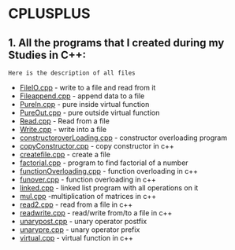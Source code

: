 # CPLUSPLUS

## 1. All the programs that I created during my Studies in C++:
```
Here is the description of all files
```
* [FileIO.cpp](FileIO.cpp) - write to a file and read from it
* [Fileappend.cpp](Fileappend.cpp) - append data to a file
* [PureIn.cpp](PureIn.cpp) - pure inside virtual function
* [PureOut.cpp](PureOut.cpp) - pure outside virtual function
* [Read.cpp](Read.cpp) - Read from a file
* [Write.cpp](Write.cpp) - write into a file
* [constructoroverLoading.cpp](constructoroverLoading.cpp) - constructor overloading program
* [copyConstructor.cpp](copyConstructor.cpp) - copy constructor in c++
* [createfile.cpp](createfile.cpp) - create a file
* [factorial.cpp](factorial.cpp) - program to find factorial of a number
* [functionOverloading.cpp](functionOverloading.cpp) - function overloading in c++
* [funover.cpp](funover.cpp) - function overloading in c++
* [linked.cpp](linked.cpp) - linked list program with all operations on it
* [mul.cpp](mul.cpp) -multiplication of matrices in c++
* [read2.cpp](read2.cpp) - read from a file in c++
* [readwrite.cpp](readwrite.cpp) - read/write from/to a file in c++
* [unarypost.cpp](unarypost.cpp) - unary operator postfix
* [unarypre.cpp](unarypre.cpp) - unary operator prefix
* [virtual.cpp](virtual.cpp) - virtual function in c++
